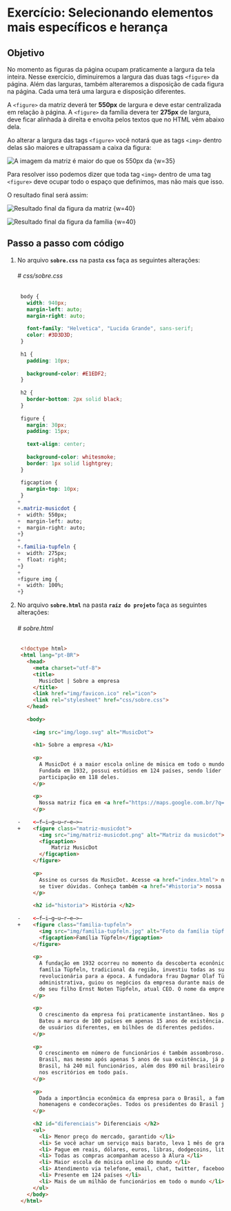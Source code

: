 # Exercício: Selecionando elementos mais específicos e herança

## Objetivo
      
No momento as figuras da página ocupam praticamente a largura da tela inteira. Nesse exercício, diminuiremos a largura das duas tags `<figure>` da página. Além das larguras, também alteraremos a disposição de cada figura na página. Cada uma terá uma largura e disposição diferentes.

A `<figure>` da matriz deverá ter **550px** de largura e deve estar centralizada em relação à página. A `<figure>` da família devera ter **275px** de largura, deve ficar alinhada à direita e envolta pelos textos que no HTML vêm abaixo dela.

Ao alterar a largura das tags `<figure>` você notará que as tags `<img>` dentro delas são maiores e ultrapassam a caixa da figura:

![A imagem da matriz é maior do que os 550px da <figure> {w=35}](assets/images/07-sobre--seletoresEIntroAoLayout/matriz_imagem_estourando_caixa.png)


Para resolver isso podemos dizer que toda tag `<img>` dentro de uma tag `<figure>` deve ocupar todo o espaço que definimos, mas não mais que isso.

O resultado final será assim:

![Resultado final da figura da matriz {w=40}](assets/images/07-sobre--seletoresEIntroAoLayout/matriz_menor.png)

![Resultado final da figura da família {w=40}](assets/images/07-sobre--seletoresEIntroAoLayout/familia_menor.png)

## Passo a passo com código

1. No arquivo **`sobre.css`** na pasta **`css`** faça as seguintes alterações:

    ###### # css/sobre.css
    ```css
     body {
       width: 940px;
       margin-left: auto;
       margin-right: auto;
     
       font-family: "Helvetica", "Lucida Grande", sans-serif;
       color: #3D3D3D;
     }
     
     h1 {
       padding: 10px;
     
       background-color: #E1EDF2;
     }
     
     h2 {
       border-bottom: 2px solid black;
     }
     
     figure {
       margin: 30px;
       padding: 15px;
       
       text-align: center;
     
       background-color: whitesmoke;
       border: 1px solid lightgrey;
     }
     
     figcaption {
       margin-top: 10px;
     }
    +
    +.matriz-musicdot {
    +  width: 550px;
    +  margin-left: auto;
    +  margin-right: auto;
    +}
    +
    +.familia-tupfeln {
    +  width: 275px;
    +  float: right;
    +}
    +
    +figure img {
    +  width: 100%;
    +}
    ```

2. No arquivo **`sobre.html`** na pasta **`raíz do projeto`** faça as seguintes alterações:

    ###### # sobre.html
    ```html
     <!doctype html>
     <html lang="pt-BR">
       <head>
         <meta charset="utf-8">
         <title>
           MusicDot | Sobre a empresa
         </title>
         <link href="img/favicon.ico" rel="icon">
         <link rel="stylesheet" href="css/sobre.css">
       </head>
       
       <body>
         
         <img src="img/logo.svg" alt="MusicDot">
         
         <h1> Sobre a empresa </h1>
         
         <p>
           A MusicDot é a maior escola online de música em todo o mundo.
           Fundada em 1932, possui estúdios em 124 países, sendo líder de mercado com mais de 90% de
           participação em 118 deles.
         </p>
         
         <p>
           Nossa matriz fica em <a href="https://maps.google.com.br/?q=190,GabrielDequech,Mafra,SC"> Mafra, em Santa Catarina </a>. De lá, saem grande parte das gravações de nossos cursos. Nossa matriz:
         </p>
     
    -    <̶f̶i̶g̶u̶r̶e̶>̶
    +    <figure class="matriz-musicdot">
           <img src="img/matriz-musicdot.png" alt="Matriz da musicdot">
           <figcaption>
               Matriz MusicDot 
           </figcaption>
         </figure>
         
         <p>
           Assine os cursos da MusicDot. Acesse <a href="index.html"> nosso site </a> ou entre em contato
           se tiver dúvidas. Conheça também <a href="#historia"> nossa história </a> e <a href="#diferenciais"> nossos diferenciais </a>.
         </p>
     
         <h2 id="historia"> História </h2>
     
    -    <̶f̶i̶g̶u̶r̶e̶>̶
    +    <figure class="familia-tupfeln">
           <img src="img/familia-tupfeln.jpg" alt="Foto da família tüpfeln">
           <figcaption>Família Tüpfeln</figcaption>
         </figure>
         
         <p>
           A fundação em 1932 ocorreu no momento da descoberta econônica de cursos por stream online no interior de Santa Catarina. A
           família Tüpfeln, tradicional da região, investiu todas as suas economias nessa nova iniciativa,
           revolucionária para a época. A fundadora frau Dagmar Olaf Tüpfeln, dotada de particular visão
           administrativa, guiou os negócios da empresa durante mais de 50 anos, muitos deles ao lado
           de seu filho Ernst Noten Tüpfeln, atual CEO. O nome da empresa é inspirado no nome da família.
         </p>
         
         <p>
           O crescimento da empresa foi praticamente instantâneo. Nos primeiros 5 anos, já atendia 18 países.
           Bateu a marca de 100 países em apenas 15 anos de existência. Até hoje, já atendeu 2 bilhões
           de usuários diferentes, em bilhões de diferentes pedidos.
         </p>
         
         <p>
           O crescimento em número de funcionários é também assombroso. Hoje, é a maior empregadora do
           Brasil, mas mesmo após apenas 5 anos de sua existência, já possuía 30 mil funcionários. Fora do
           Brasil, há 240 mil funcionários, além dos 890 mil brasileiros nas instalações de Mafra e
           nos escritórios em todo país.
         </p>
         
         <p>
           Dada a importância econômica da empresa para o Brasil, a família Tüpfeln já recebeu diversos prêmios,
           homenagens e condecorações. Todos os presidentes do Brasil já visitaram as instalações da MusicDot, além de presidentes da União Européia, Ásia e o secretário-geral da ONU.
         </p>
     
         <h2 id="diferenciais"> Diferenciais </h2>
         <ul>
           <li> Menor preço do mercado, garantido </li>
           <li> Se você achar um serviço mais barato, leva 1 mês de graça </li>
           <li> Pague em reais, dólares, euros, libras, dodgecoins, litecoins ou bitcoins </li>
           <li> Todas as compras acompanham acesso à Alura </li>
           <li> Maior escola de música online do mundo </li>
           <li> Atendimento via telefone, email, chat, twitter, facebook, instagram, ICQ, WhatsApp, SMS, carta, fax, sinal de fumaça e telegrama </li>
           <li> Presente em 124 países </li>
           <li> Mais de um milhão de funcionários em todo o mundo </li>
         </ul>
       </body>
     </html>
    ```
